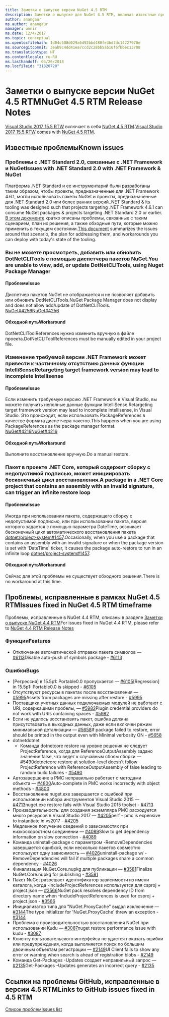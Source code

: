 ```yaml
---
title: Заметки о выпуске версии NuGet 4.5 RTM
description: Заметки о выпуске для NuGet 4.5 RTM, включая известные проблемы, исправления ошибок, добавленные функции и запросы на изменение структуры.
author: anangaur
ms.author: anangaur
manager: unnir
ms.date: 12/4/2017
ms.topic: conceptual
ms.openlocfilehash: 1d04c508d029a6d92bbd480fe3bd7dc14727970e
ms.sourcegitcommit: 3eab9c4dd41ea7ccd2c28bb5ab16f6fbbec13708
ms.translationtype: HT
ms.contentlocale: ru-RU
ms.lasthandoff: 04/26/2018
ms.locfileid: "31820720"
---
```

# <a name="nuget-45-rtm-release-notes"></a><span data-ttu-id="56453-103">Заметки о выпуске версии NuGet 4.5 RTM</span><span class="sxs-lookup"><span data-stu-id="56453-103">NuGet 4.5 RTM Release Notes</span></span>

<span data-ttu-id="56453-104">[Visual Studio 2017 15.5 RTW](https://www.visualstudio.com/news/releasenotes/vs2017-relnotes) включает в себя [NuGet 4.5 RTM](https://dist.nuget.org/win-x86-commandline/v4.5.0/nuget.exe).</span><span class="sxs-lookup"><span data-stu-id="56453-104">[Visual Studio 2017 15.5 RTW](https://www.visualstudio.com/news/releasenotes/vs2017-relnotes) comes with [NuGet 4.5 RTM](https://dist.nuget.org/win-x86-commandline/v4.5.0/nuget.exe).</span></span>

## <a name="known-issues"></a><span data-ttu-id="56453-105">Известные проблемы</span><span class="sxs-lookup"><span data-stu-id="56453-105">Known issues</span></span>

### <a name="issues-with-net-standard-20-with-net-framework--nuget"></a><span data-ttu-id="56453-106">Проблемы с .NET Standard 2.0, связанные с .NET Framework и NuGet</span><span class="sxs-lookup"><span data-stu-id="56453-106">Issues with .NET Standard 2.0 with .NET Framework & NuGet</span></span> 

<span data-ttu-id="56453-107">Платформа .NET Standard и ее инструментарий были разработаны таким образом, чтобы проекты, предназначенные для .NET Framework 4.6.1, могли использовать пакеты NuGet и проекты, предназначенные для .NET Standard 2.0 или более ранних версий.</span><span class="sxs-lookup"><span data-stu-id="56453-107">.NET Standard & its tooling was designed such that projects targeting .NET Framework 4.6.1 can consume NuGet packages & projects targeting .NET Standard 2.0 or earlier.</span></span> <span data-ttu-id="56453-108">[В этом документе](https://github.com/dotnet/standard/issues/481) кратко описаны проблемы, связанные с таким сценарием, план их решения, а также обходные пути, которые можно применить в текущем состоянии.</span><span class="sxs-lookup"><span data-stu-id="56453-108">[This document](https://github.com/dotnet/standard/issues/481) summarizes the issues around that scenario, the plan for addressing them, and workarounds you can deploy with today's state of the tooling.</span></span>

### <a name="you-are-unable-to-view-add-or-update-dotnetclitools-using-nuget-package-manager"></a><span data-ttu-id="56453-109">Вы не можете просмотреть, добавить или обновить DotNetCLITools с помощью диспетчера пакетов NuGet.</span><span class="sxs-lookup"><span data-stu-id="56453-109">You are unable to view, add, or update DotNetCLITools, using Nuget Package Manager</span></span>

#### <a name="issue"></a><span data-ttu-id="56453-110">Проблеми</span><span class="sxs-lookup"><span data-stu-id="56453-110">Issue</span></span>

<span data-ttu-id="56453-111">Диспетчер пакетов NuGet не отображается и не позволяет добавить или обновить DotNetCLITools.</span><span class="sxs-lookup"><span data-stu-id="56453-111">NuGet Package Manager does not display and does not allow add/update of DotNetCLITools.</span></span> [<span data-ttu-id="56453-112">NuGet#4256</span><span class="sxs-lookup"><span data-stu-id="56453-112">NuGet#4256</span></span>](https://github.com/NuGet/Home/issues/4256)

#### <a name="workaround"></a><span data-ttu-id="56453-113">Обходной путь</span><span class="sxs-lookup"><span data-stu-id="56453-113">Workaround</span></span>

<span data-ttu-id="56453-114">DotNetCLIToolReferences нужно изменить вручную в файле проекта.</span><span class="sxs-lookup"><span data-stu-id="56453-114">DotNetCLIToolReferences must be manually edited in your project file.</span></span>

### <a name="retargeting-target-framework-version-may-lead-to-incomplete-intellisense"></a><span data-ttu-id="56453-115">Изменение требуемой версии .NET Framework может привести к частичному отсутствию данных функции IntelliSense</span><span class="sxs-lookup"><span data-stu-id="56453-115">Retargeting target framework version may lead to incomplete Intellisense</span></span>

#### <a name="issue"></a><span data-ttu-id="56453-116">Проблеми</span><span class="sxs-lookup"><span data-stu-id="56453-116">Issue</span></span>

<span data-ttu-id="56453-117">Если изменить требуемую версию .NET Framework в Visual Studio, вы можете получить неполные данные функции IntelliSense.</span><span class="sxs-lookup"><span data-stu-id="56453-117">Retargeting target framework version may lead to incomplete Intellisense, in Visual Studio.</span></span> <span data-ttu-id="56453-118">Это происходит, если использовать PackageReferences в качестве формата диспетчера пакетов.</span><span class="sxs-lookup"><span data-stu-id="56453-118">This happens when you are using PackageReferences as the package manager format.</span></span> [<span data-ttu-id="56453-119">NuGet#4216</span><span class="sxs-lookup"><span data-stu-id="56453-119">NuGet#4216</span></span>](https://github.com/NuGet/Home/issues/4216)

#### <a name="workaround"></a><span data-ttu-id="56453-120">Обходной путь</span><span class="sxs-lookup"><span data-stu-id="56453-120">Workaround</span></span>

<span data-ttu-id="56453-121">Выполните восстановление вручную.</span><span class="sxs-lookup"><span data-stu-id="56453-121">Do a manual restore.</span></span>

### <a name="a-package-in-a-net-core-project-that-contains-an-assembly-with-an-invalid-signature-can-trigger-an-infinite-restore-loop"></a><span data-ttu-id="56453-122">Пакет в проекте .NET Core, который содержит сборку с недопустимой подписью, может инициировать бесконечный цикл восстановления.</span><span class="sxs-lookup"><span data-stu-id="56453-122">A package in a .NET Core project that contains an assembly with an invalid signature, can trigger an infinite restore loop</span></span>

#### <a name="issue"></a><span data-ttu-id="56453-123">Проблеми</span><span class="sxs-lookup"><span data-stu-id="56453-123">Issue</span></span>

<span data-ttu-id="56453-124">Иногда при использовании пакета, содержащего сборку с недопустимой подписью, или при использовании пакета, версия которого задается с помощью параметра DateTime, возникает бесконечный цикл автоматического восстановления пакета [dotnet/project-system#1457](https://github.com/dotnet/project-system/issues/1457).</span><span class="sxs-lookup"><span data-stu-id="56453-124">Occasionally, when you use a package that contains an assembly with an invalid signature or when the package version is set with 'DateTime' ticker, it causes the package auto-restore to run in an infinite loop [dotnet/project-system#1457](https://github.com/dotnet/project-system/issues/1457).</span></span>

#### <a name="workaround"></a><span data-ttu-id="56453-125">Обходной путь</span><span class="sxs-lookup"><span data-stu-id="56453-125">Workaround</span></span>

<span data-ttu-id="56453-126">Сейчас для этой проблемы не существует обходного решения.</span><span class="sxs-lookup"><span data-stu-id="56453-126">There is no workaround at this time.</span></span>

## <a name="issues-fixed-in-nuget-45-rtm-timeframe"></a><span data-ttu-id="56453-127">Проблемы, исправленные в рамках NuGet 4.5 RTM</span><span class="sxs-lookup"><span data-stu-id="56453-127">Issues fixed in NuGet 4.5 RTM timeframe</span></span>

<span data-ttu-id="56453-128">Проблемы, исправленные в NuGet 4.4 RTM, описаны в разделе [Заметки о выпуске NuGet 4.4 RTM](../release-notes/nuget-4.4-RTM.md)</span><span class="sxs-lookup"><span data-stu-id="56453-128">For issues fixed in NuGet 4.4 RTM, please refer to [NuGet 4.4 RTM Release Notes](../release-notes/nuget-4.4-RTM.md)</span></span> 

### <a name="features"></a><span data-ttu-id="56453-129">Функции</span><span class="sxs-lookup"><span data-stu-id="56453-129">Features</span></span>

- <span data-ttu-id="56453-130">Отключение автоматической отправки пакета символов — [#6113](https://github.com/NuGet/Home/issues/6113)</span><span class="sxs-lookup"><span data-stu-id="56453-130">Disable auto-push of symbols package - [#6113](https://github.com/NuGet/Home/issues/6113)</span></span>

### <a name="bugs"></a><span data-ttu-id="56453-131">Ошибки</span><span class="sxs-lookup"><span data-stu-id="56453-131">Bugs</span></span>

- <span data-ttu-id="56453-132">[Регрессия] в 15.5p1: Portable0.0 пропускается — [#6105](https://github.com/NuGet/Home/issues/6105)</span><span class="sxs-lookup"><span data-stu-id="56453-132">[Regression] in 15.5p1: Portable0.0 is skipped - [#6105](https://github.com/NuGet/Home/issues/6105)</span></span>
- <span data-ttu-id="56453-133">Отсутствуют ресурсы в пакетах после восстановления — [#5995](https://github.com/NuGet/Home/issues/5995)</span><span class="sxs-lookup"><span data-stu-id="56453-133">Assets from packages are missing after restore - [#5995](https://github.com/NuGet/Home/issues/5995)</span></span>
- <span data-ttu-id="56453-134">Поставщики учетных данных подключаемых модулей не работают с URI, содержащими пробелы, — [#5982](https://github.com/NuGet/Home/issues/5982)</span><span class="sxs-lookup"><span data-stu-id="56453-134">Plugin credential providers do not work with URIs containing spaces - [#5982](https://github.com/NuGet/Home/issues/5982)</span></span>
- <span data-ttu-id="56453-135">Если не удалось восстановить пакет, ошибка должна присутствовать в выходных данных, даже если включен режим минимальной детализации — [#5658](https://github.com/NuGet/Home/issues/5658)</span><span class="sxs-lookup"><span data-stu-id="56453-135">If package failed to restore, error should be printed in the output even with Minimal verbosity ON - [#5658](https://github.com/NuGet/Home/issues/5658)</span></span>
- <span data-ttu-id="56453-136">dotnet</span><span class="sxs-lookup"><span data-stu-id="56453-136">dotnet</span></span>
  - <span data-ttu-id="56453-137">Команда dotnetcore restore на уровне решения не следует ProjectReference, когда для ReferenceOutputAssembly задано значение false, что ведет к случайным сбоям сборки — [#5490](https://github.com/NuGet/Home/issues/5490)</span><span class="sxs-lookup"><span data-stu-id="56453-137">dotnetcore restore at solution-level doesn't follow ProjectReference with ReferenceOutputAssembly of false leading to random build failures - [#5490](https://github.com/NuGet/Home/issues/5490)</span></span>
- <span data-ttu-id="56453-138">Автозавершение в PMC неправильно работает с методами объекта — [#4800](https://github.com/NuGet/Home/issues/4800)</span><span class="sxs-lookup"><span data-stu-id="56453-138">Auto-complete in PMC works incorrectly with object methods - [#4800](https://github.com/NuGet/Home/issues/4800)</span></span>
- <span data-ttu-id="56453-139">Восстановление nuget.exe завершается с ошибкой при использовании набора инструментов Visual Studio 2015 — [#4713](https://github.com/NuGet/Home/issues/4713)</span><span class="sxs-lookup"><span data-stu-id="56453-139">nuget.exe restore fails with Visual Studio 2015 toolset - [#4713](https://github.com/NuGet/Home/issues/4713)</span></span>
- <span data-ttu-id="56453-140">Производительность: для создания экземпляра PMC расходуется много ресурсов в Visual Studio 2017 — [#4205](https://github.com/NuGet/Home/issues/4205)</span><span class="sxs-lookup"><span data-stu-id="56453-140">perf - pmc is expensive to instantiate in vs2017 - [#4205](https://github.com/NuGet/Home/issues/4205)</span></span>
- <span data-ttu-id="56453-141">Медленное получение сведений о зависимостях при низкоскоростном соединении — [#4089](https://github.com/NuGet/Home/issues/4089)</span><span class="sxs-lookup"><span data-stu-id="56453-141">Slow to get dependency information on slow connection - [#4089](https://github.com/NuGet/Home/issues/4089)</span></span>
- <span data-ttu-id="56453-142">Команда uninstall-package с параметром -RemoveDependencies завершается ошибкой, если несколько пакетов совместно используют одну зависимость — [#4026](https://github.com/NuGet/Home/issues/4026)</span><span class="sxs-lookup"><span data-stu-id="56453-142">uninstall-package w/ -RemoveDependencies will fail if multiple packages share a common dependency - [#4026](https://github.com/NuGet/Home/issues/4026)</span></span>
- <span data-ttu-id="56453-143">Финализация NuGet.Core.nupkg для публикации — [#3581](https://github.com/NuGet/Home/issues/3581)</span><span class="sxs-lookup"><span data-stu-id="56453-143">Finalize NuGet.Core.nupkg for publishing - [#3581](https://github.com/NuGet/Home/issues/3581)</span></span>
- <span data-ttu-id="56453-144">Пакет NuGet разрешает идентификатор зависимости из имени каталога, когда -IncludeProjectReferences используется для csproj + project.json — [#3566](https://github.com/NuGet/Home/issues/3566)</span><span class="sxs-lookup"><span data-stu-id="56453-144">NuGet pack resolves dependency ID from directory name when -IncludeProjectReferences is used for csproj + project.json - [#3566](https://github.com/NuGet/Home/issues/3566)</span></span>
- <span data-ttu-id="56453-145">Инициализатор типа для "NuGet.ProxyCache" выдал исключение — [#3144](https://github.com/NuGet/Home/issues/3144)</span><span class="sxs-lookup"><span data-stu-id="56453-145">The type initializer for 'NuGet.ProxyCache' threw an exception - [#3144](https://github.com/NuGet/Home/issues/3144)</span></span>
- <span data-ttu-id="56453-146">Проблема с производительностью восстановления NuGet при использовании Kudu — [#3087](https://github.com/NuGet/Home/issues/3087)</span><span class="sxs-lookup"><span data-stu-id="56453-146">nuget restore performance issue with kudu - [#3087](https://github.com/NuGet/Home/issues/3087)</span></span>
- <span data-ttu-id="56453-147">Клиенту пользовательского интерфейса не удается показать ошибки или предупреждения, когда выполняется поиск по большим двоичным объектам регистрации — [#2149](https://github.com/NuGet/Home/issues/2149)</span><span class="sxs-lookup"><span data-stu-id="56453-147">UI Client fails to show any error or warning when search is ahead of registration blobs - [#2149](https://github.com/NuGet/Home/issues/2149)</span></span>
- <span data-ttu-id="56453-148">Команда Get-Packages -Updates создает неправильный запрос — [#2135](https://github.com/NuGet/Home/issues/2135)</span><span class="sxs-lookup"><span data-stu-id="56453-148">Get-Packages -Updates generates an incorrect query - [#2135](https://github.com/NuGet/Home/issues/2135)</span></span>

## <a name="links-to-github-issues-fixed-in-45-rtm"></a><span data-ttu-id="56453-149">Ссылки на проблемы GitHub, исправленные в версии 4.5 RTM</span><span class="sxs-lookup"><span data-stu-id="56453-149">Links to GitHub issues fixed in 4.5 RTM</span></span>

[<span data-ttu-id="56453-150">Список проблем</span><span class="sxs-lookup"><span data-stu-id="56453-150">Issues list</span></span>](https://github.com/NuGet/Home/issues?q=is%3Aissue+milestone%3A4.5+is%3Aclosed)
